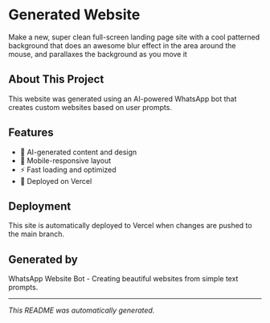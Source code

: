 # Generated Website

Make a new, super clean full-screen landing page site with a cool patterned background that does an awesome blur effect in the area around the mouse, and parallaxes the background as you move it

## About This Project

This website was generated using an AI-powered WhatsApp bot that creates custom websites based on user prompts.

## Features

- 🤖 AI-generated content and design
- 📱 Mobile-responsive layout
- ⚡ Fast loading and optimized
- 🚀 Deployed on Vercel

## Deployment

This site is automatically deployed to Vercel when changes are pushed to the main branch.

## Generated by

WhatsApp Website Bot - Creating beautiful websites from simple text prompts.

---

*This README was automatically generated.*
